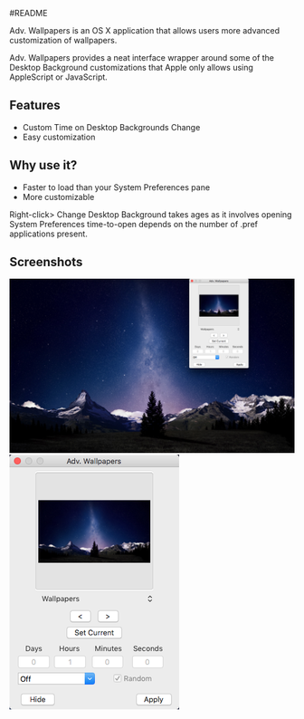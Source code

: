 #README

Adv. Wallpapers is an OS X application that allows users more advanced customization of wallpapers.

Adv. Wallpapers provides a neat interface wrapper around some of the Desktop Background customizations that Apple only allows using AppleScript or JavaScript.

## Features
* Custom Time on Desktop Backgrounds Change
* Easy customization


## Why use it? 
* Faster to load than your System Preferences pane
* More customizable

Right-click> Change Desktop Background takes ages as it involves opening System Preferences time-to-open depends on the number of .pref applications present. 


## Screenshots
![Alt text](screenshots/s1.png?raw=true "Image 1")
![Alt text](screenshots/s2.png?raw=true "Image 2")
